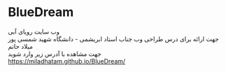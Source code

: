 # BlueDream
وب سایت رویای آبی
</br>
جهت ارائه برای درس طراحی وب جناب استاد ابریشمی - دانشگاه شهید شمسی پور
</br>
میلاد حاتم
</br>
جهت مشاهده با آدرس زیر وارد شوید
</br>
https://miladhatam.github.io/BlueDream/
